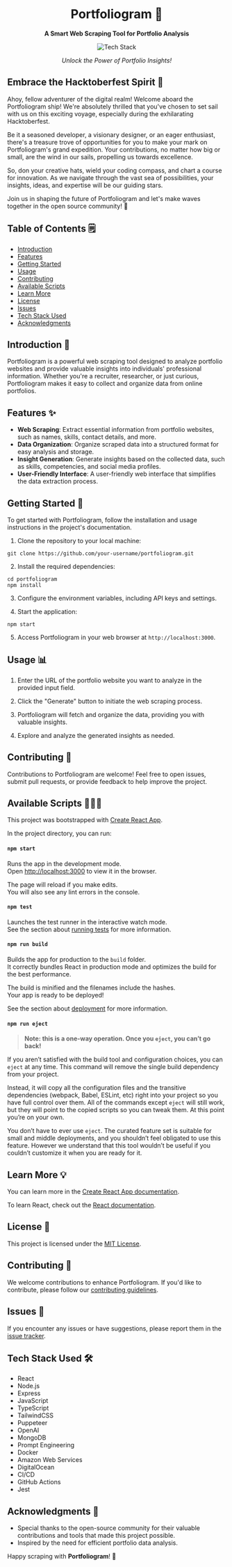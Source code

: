 <h1 align="center">Portfoliogram 🚀</h1>

<p align="center">
  <b>A Smart Web Scraping Tool for Portfolio Analysis</b>
</p>

<p align="center">
  <img src="https://img.shields.io/badge/Tech%20Stack-React%20%7C%20Node.js%20%7C%20OpenAI%20%7C%20Puppeteer%20%7C%20TypeScript%20%7C%20TailwindCSS-0288d1.svg" alt="Tech Stack" />
</p>

  
<p align="center">
  <i>Unlock the Power of Portfolio Insights!</i>
</p>

## Embrace the Hacktoberfest Spirit 🎉
Ahoy, fellow adventurer of the digital realm! Welcome aboard the Portfoliogram ship! We're absolutely thrilled that you've chosen to set sail with us on this exciting voyage, especially during the exhilarating Hacktoberfest.

Be it a seasoned developer, a visionary designer, or an eager enthusiast, there's a treasure trove of opportunities for you to make your mark on Portfoliogram's grand expedition. Your contributions, no matter how big or small, are the wind in our sails, propelling us towards excellence.

So, don your creative hats, wield your coding compass, and chart a course for innovation. As we navigate through the vast sea of possibilities, your insights, ideas, and expertise will be our guiding stars.

Join us in shaping the future of Portfoliogram and let's make waves together in the open source community! 🌟

## Table of Contents 🗒️
- [Introduction](#introduction)
- [Features](#features)
- [Getting Started](#getting-started)
- [Usage](#usage)
- [Contributing](#contributing)
- [Available Scripts](#available-scripts)
- [Learn More](#learn-more)
- [License](#license)
- [Issues](#issues)
- [Tech Stack Used](#tech-stack-used)
- [Acknowledgments](#acknowledgments)

## Introduction 📝

Portfoliogram is a powerful web scraping tool designed to analyze portfolio websites and provide valuable insights into individuals' professional information. Whether you're a recruiter, researcher, or just curious, Portfoliogram makes it easy to collect and organize data from online portfolios.

## Features ✨

- **Web Scraping**: Extract essential information from portfolio websites, such as names, skills, contact details, and more.
- **Data Organization**: Organize scraped data into a structured format for easy analysis and storage.
- **Insight Generation**: Generate insights based on the collected data, such as skills, competencies, and social media profiles.
- **User-Friendly Interface**: A user-friendly web interface that simplifies the data extraction process.

## Getting Started 🚀
To get started with Portfoliogram, follow the installation and usage instructions in the project's documentation.

1. Clone the repository to your local machine:
```
git clone https://github.com/your-username/portfoliogram.git
```

2. Install the required dependencies:
```
cd portfoliogram
npm install
```

3. Configure the environment variables, including API keys and settings.

4. Start the application:
```
npm start
```

5. Access Portfoliogram in your web browser at `http://localhost:3000`.

## Usage 📊

1. Enter the URL of the portfolio website you want to analyze in the provided input field.

2. Click the "Generate" button to initiate the web scraping process.

3. Portfoliogram will fetch and organize the data, providing you with valuable insights.

4. Explore and analyze the generated insights as needed.

## Contributing 🤝

Contributions to Portfoliogram are welcome! Feel free to open issues, submit pull requests, or provide feedback to help improve the project.

## Available Scripts 👨🏻‍💻
This project was bootstrapped with [Create React App](https://github.com/facebook/create-react-app).

In the project directory, you can run:

#### `npm start`

Runs the app in the development mode.\
Open [http://localhost:3000](http://localhost:3000) to view it in the browser.

The page will reload if you make edits.\
You will also see any lint errors in the console.

#### `npm test`

Launches the test runner in the interactive watch mode.\
See the section about [running tests](https://facebook.github.io/create-react-app/docs/running-tests) for more information.

#### `npm run build`

Builds the app for production to the `build` folder.\
It correctly bundles React in production mode and optimizes the build for the best performance.

The build is minified and the filenames include the hashes.\
Your app is ready to be deployed!

See the section about [deployment](https://facebook.github.io/create-react-app/docs/deployment) for more information.

#### `npm run eject`

> **Note: this is a one-way operation. Once you `eject`, you can’t go back!**

If you aren’t satisfied with the build tool and configuration choices, you can `eject` at any time. This command will remove the single build dependency from your project.

Instead, it will copy all the configuration files and the transitive dependencies (webpack, Babel, ESLint, etc) right into your project so you have full control over them. All of the commands except `eject` will still work, but they will point to the copied scripts so you can tweak them. At this point you’re on your own.

You don’t have to ever use `eject`. The curated feature set is suitable for small and middle deployments, and you shouldn’t feel obligated to use this feature. However we understand that this tool wouldn’t be useful if you couldn’t customize it when you are ready for it.

## Learn More 💡

You can learn more in the [Create React App documentation](https://facebook.github.io/create-react-app/docs/getting-started).

To learn React, check out the [React documentation](https://reactjs.org/).

## License 📜

This project is licensed under the [MIT License](LICENSE).

## Contributing 🚀

We welcome contributions to enhance Portfoliogram. If you'd like to contribute, please follow our [contributing guidelines](CONTRIBUTING.md).

## Issues 🐛

If you encounter any issues or have suggestions, please report them in the [issue tracker](https://github.com/your-username/Portfoliogram/issues).

## Tech Stack Used 🛠️

- React
- Node.js
- Express
- JavaScript
- TypeScript
- TailwindCSS
- Puppeteer
- OpenAI
- MongoDB
- Prompt Engineering
- Docker
- Amazon Web Services
- DigitalOcean
- CI/CD
- GitHub Actions
- Jest

## Acknowledgments 🙏

- Special thanks to the open-source community for their valuable contributions and tools that made this project possible.
- Inspired by the need for efficient portfolio data analysis.

Happy scraping with **Portfoliogram**! 🎉

